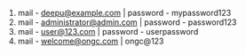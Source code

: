 1) mail - deepu@example.com | password - mypassword123
2) mail - administrator@admin.com | password - password123
3) mail - user@123.com | password - userpassword
4) mail - welcome@ongc.com | ongc@123